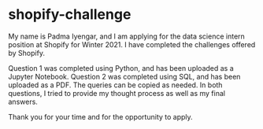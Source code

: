 # shopify-challenge
My name is Padma Iyengar, and I am applying for the data science intern position at Shopify for Winter 2021. I have completed the challenges offered by Shopify. 

Question 1 was completed using Python, and has been uploaded as a Jupyter Notebook. 
Question 2 was completed using SQL, and has been uploaded as a PDF. The queries can be copied as needed. 
In both questions, I tried to provide my thought process as well as my final answers.

Thank you for your time and for the opportunity to apply.
